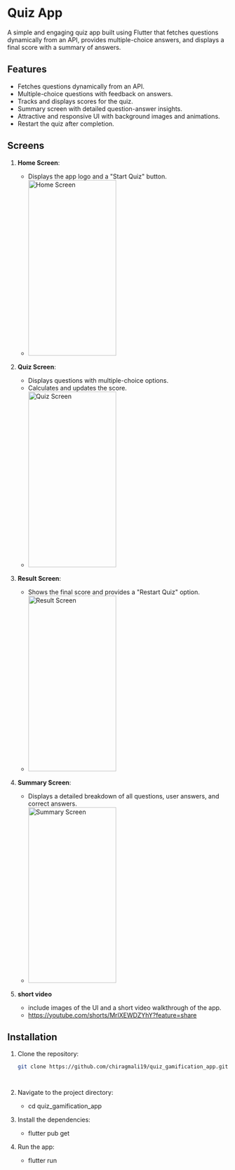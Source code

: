# Quiz App

A simple and engaging quiz app built using Flutter that fetches questions dynamically from an API, provides multiple-choice answers, and displays a final score with a summary of answers.

## Features

- Fetches questions dynamically from an API.
- Multiple-choice questions with feedback on answers.
- Tracks and displays scores for the quiz.
- Summary screen with detailed question-answer insights.
- Attractive and responsive UI with background images and animations.
- Restart the quiz after completion.

## Screens

1. **Home Screen**: 
   - Displays the app logo and a "Start Quiz" button.
   - <img src="https://github.com/user-attachments/assets/69b36dd7-a22e-4644-a7fe-7eb3c787f586" alt="Home Screen" width="200" height="400">

2. **Quiz Screen**: 
   - Displays questions with multiple-choice options.
   - Calculates and updates the score.
   - <img src="https://github.com/user-attachments/assets/8c1604d6-0404-4c13-96a0-c427c5d95e3a" alt="Quiz Screen" width="200" height="400">

3. **Result Screen**:
   - Shows the final score and provides a "Restart Quiz" option.
   - <img src="https://github.com/user-attachments/assets/4f0458cc-2b04-4bbd-bf19-a675583dd867" alt="Result Screen" width="200" height="400">

4. **Summary Screen**: 
   - Displays a detailed breakdown of all questions, user answers, and correct answers.
   - <img src="https://github.com/user-attachments/assets/f759d09d-2fe8-44fe-a294-5f03698ac2db" alt="Summary Screen" width="200" height="400">

5. **short video**
   - include images of the UI and a short video walkthrough of the app.
   - https://youtube.com/shorts/MrlXEWDZYhY?feature=share


## Installation

1. Clone the repository:
   ```bash
   git clone https://github.com/chiragmali19/quiz_gamification_app.git)




2. Navigate to the project directory:
   - cd quiz_gamification_app

3. Install the dependencies:
   - flutter pub get

4. Run the app:
   - flutter run

